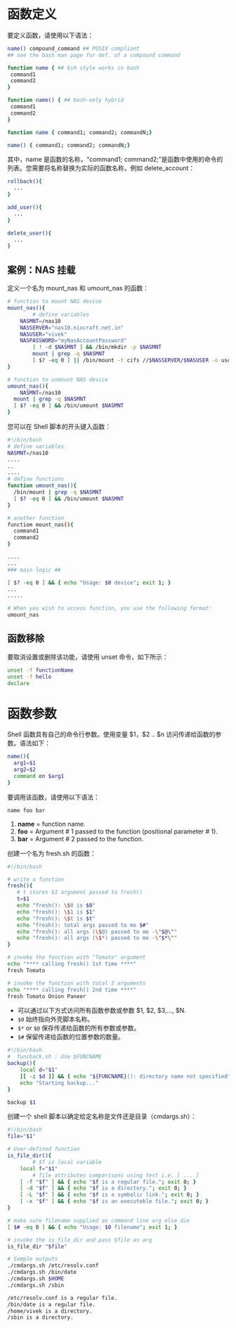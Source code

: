 # 函数定义

要定义函数，请使用以下语法：

```sh
name() compound_command ## POSIX compliant
## see the bash man page for def. of a compound command

function name { ## ksh style works in bash
 command1
 command2
}

function name() { ## bash-only hybrid
 command1
 command2
}

function name { command1; command2; commandN;}

name() { command1; command2; commandN;}
```

其中，name 是函数的名称，“command1; command2;”是函数中使用的命令的列表。您需要将名称替换为实际的函数名称，例如 delete_account：

```sh
rollback(){
  ...
}

add_user(){
  ...
}

delete_user(){
  ...
}
```

## 案例：NAS 挂载

定义一个名为 mount_nas 和 umount_nas 的函数：

```sh
# function to mount NAS device
mount_nas(){
        # define variables
 	NASMNT=/nas10
 	NASSERVER="nas10.nixcraft.net.in"
 	NASUSER="vivek"
 	NASPASSWORD="myNasAccountPassword"
        [ ! -d $NASMNT ] && /bin/mkdir -p $NASMNT
        mount | grep -q $NASMNT
        [ $? -eq 0 ] || /bin/mount -t cifs //$NASSERVER/$NASUSER -o username=$NASUSER,password=$NASPASSWORD $NASMNT
}

# function to unmount NAS device
umount_nas(){
	NASMNT=/nas10
  mount | grep -q $NASMNT
  [ $? -eq 0 ] && /bin/umount $NASMNT
}
```

您可以在 Shell 脚本的开头键入函数：

```sh
#!/bin/bash
# define variables
NASMNT=/nas10
....
..
....
# define functions
function umount_nas(){
  /bin/mount | grep -q $NASMNT
  [ $? -eq 0 ] && /bin/umount $NASMNT
}

# another function
functiom mount_nas(){
  command1
  command2
}

....
...
### main logic ##

[ $? -eq 0 ] && { echo "Usage: $0 device"; exit 1; }
...
.....

# When you wish to access function, you use the following format:
umount_nas

```

## 函数移除

要取消设置或删除该功能，请使用 unset 命令，如下所示：

```sh
unset -f functionName
unset -f hello
declare
```

# 函数参数

Shell 函数具有自己的命令行参数。使用变量 \$1，\$2 .. \$n 访问传递给函数的参数。语法如下：

```sh
name(){
  arg1=$1
  arg2=$2
  command on $arg1
}
```

要调用该函数，请使用以下语法：

```sh
name foo bar
```

1. **name** = function name.
2. **foo** = Argument # 1 passed to the function (positional parameter # 1).
3. **bar** = Argument # 2 passed to the function.

创建一个名为 fresh.sh 的函数：

```sh
#!/bin/bash

# write a function
fresh(){
   # t stores $1 argument passed to fresh()
   t=$1
   echo "fresh(): \$0 is $0"
   echo "fresh(): \$1 is $1"
   echo "fresh(): \$t is $t"
   echo "fresh(): total args passed to me $#"
   echo "fresh(): all args (\$@) passed to me -\"$@\""
   echo "fresh(): all args (\$*) passed to me -\"$*\""
}

# invoke the function with "Tomato" argument
echo "**** calling fresh() 1st time ****"
fresh Tomato

# invoke the function with total 3 arguments
echo "**** calling fresh() 2nd time ****"
fresh Tomato Onion Paneer
```

- 可以通过以下方式访问所有函数参数或参数 $1, $2, $3,..., $N.
- `$0` 始终指向外壳脚本名称。
- `$*` or `$@` 保存传递给函数的所有参数或参数。
- `$#` 保留传递给函数的位置参数的数量。

```sh
#!/bin/bash
#  funcback.sh : Use $FUNCNAME
backup(){
	local d="$1"
	[[ -z $d ]] && { echo "${FUNCNAME}(): directory name not specified"; exit 1; }
	echo "Starting backup..."
}

backup $1
```

创建一个 shell 脚本以确定给定名称是文件还是目录（cmdargs.sh）：

```sh
#!/bin/bash
file="$1"

# User-defined function
is_file_dir(){
        # $f is local variable
	local f="$1"
        # file attributes comparisons using test i.e. [ ... ]
	[ -f "$f" ] && { echo "$f is a regular file."; exit 0; }
	[ -d "$f" ] && { echo "$f is a directory."; exit 0; }
	[ -L "$f" ] && { echo "$f is a symbolic link."; exit 0; }
	[ -x "$f" ] && { echo "$f is an executeble file."; exit 0; }
}

# make sure filename supplied as command line arg else die
[ $# -eq 0 ] && { echo "Usage: $0 filename"; exit 1; }

# invoke the is_file_dir and pass $file as arg
is_file_dir "$file"

# Sample outputs
./cmdargs.sh /etc/resolv.conf
./cmdargs.sh /bin/date
./cmdargs.sh $HOME
./cmdargs.sh /sbin

/etc/resolv.conf is a regular file.
/bin/date is a regular file.
/home/vivek is a directory.
/sbin is a directory.
```
